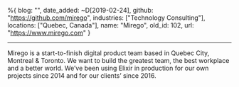 %{
  blog: "",
  date_added: ~D[2019-02-24],
  github: "https://github.com/mirego",
  industries: ["Technology Consulting"],
  locations: ["Quebec, Canada"],
  name: "Mirego",
  old_id: 102,
  url: "https://www.mirego.com"
}

---

Mirego is a start-to-finish digital product team based in Quebec City, Montreal & Toronto. We want to build the greatest team, the best workplace and a better world. We’ve been using Elixir in production for our own projects since 2014 and for our clients’ since 2016.
